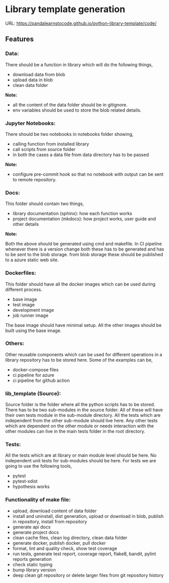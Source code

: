 # Library template generation


URL: https://pandalearnstocode.github.io/python-library-template/code/

## Features

### __Data__: 

There should be a function in library which will do the following things,
  * download data from blob
  * upload data in blob
  * clean data folder

__Note:__

* all the content of the data folder should be in gitignore.
* env variables should be used to store the blob related details.

### __Jupyter Notebooks:__

There should be two notebooks in notebooks folder showing,

* calling function from installed library
* call scripts from source folder
* in both the cases a data file from data directory has to be passed

__Note:__

* configure pre-commit hook so that no notebook with output can be sent to remote repository.

### __Docs:__

This folder should contain two things,

* library documentation (sphinx): how each function works
* project documentation (mkdocs): how project works, user guide and other details

__Note:__

Both the above should be generated using cmd and makefile. In CI pipeline whenever there is a version change both these has to be generated and has to be sent to the blob storage. from blob storage these should be published to a azure static web site.


### __Dockerfiles:__

This folder should have all the docker images which can be used during different process.

* base image
* test image
* development image
* job runner image

The base image should have minimal setup. All the other images should be built using the base image.

### __Others__:

Other reusable components which can be used for different operations in a library repository has to be stored here. Some of the examples can be,

* docker-compose files
* ci pipeline for azure
* ci pipeline for github action

### __lib_template (Source):__

Source folder is the folder where all the python scripts has to be stored. There has to be two sub-modules in the source folder. All of these will have their own tests module in the sub-module directory. All the tests which are independent from the other sub-module should live here. Any other tests which are dependent on the other module or needs interaction with the other modules can live in the main tests folder in the root directory.

### __Tests:__

All the tests which are at library or main module level should be here. No independent unit tests for sub-modules should be here. For tests we are going to use the following tools,

* pytest
* pytest-xdist
* hypothesis works


### Functionality of make file:

* upload, download content of data folder
* install and uninstall, dist generation, upload or download in blob, publish in repository, install from repository
* generate api docs
* generate project docs
* clean cache files, clean log directory, clean data folder
* generate docker, publish docker, pull docker
* format, lint and quality check, show test coverage
* run tests, generate test report, coverage report, flake8, bandit, pylint reports generation
* check static typing
* bump library version
* deep clean git repository or delete larger files from git repository history



